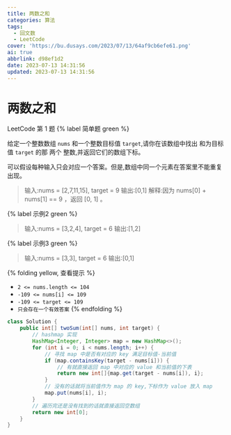```yaml
---
title: 两数之和
categories: 算法
tags:
  - 回文数
  - LeetCode
cover: 'https://bu.dusays.com/2023/07/13/64af9cb6efe61.png'
ai: true
abbrlink: d98ef1d2
date: 2023-07-13 14:31:56
updated: 2023-07-13 14:31:56
---
```


# 两数之和

LeetCode 第 1 题 {% label 简单题 green %}

给定一个整数数组 `nums` 和一个整数目标值 `target`,请你在该数组中找出 和为目标值 `target`  的那 两个 整数,并返回它们的数组下标。

可以假设每种输入只会对应一个答案。但是,数组中同一个元素在答案里不能重复出现。

> 输入:nums = [2,7,11,15], target = 9
> 输出:[0,1]
> 解释:因为 nums[0] + nums[1] == 9 ，返回 [0, 1] 。

{% label 示例2 green %}

> 输入:nums = [3,2,4], target = 6
> 输出:[1,2]

{% label 示例3 green %}

> 输入:nums = [3,3], target = 6
> 输出:[0,1]

{% folding yellow, 查看提示 %}
- `2 <= nums.length <= 104`
- `-109 <= nums[i] <= 109`
- `-109 <= target <= 109`
- `只会存在一个有效答案`
{% endfolding %}


```java
class Solution {
    public int[] twoSum(int[] nums, int target) {
        // hashmap 实现
        HashMap<Integer, Integer> map = new HashMap<>();
        for (int i = 0; i < nums.length; i++) {
            // 寻找 map 中是否有对应的 key 满足目标值-当前值
            if (map.containsKey(target - nums[i])) {
                // 有就直接返回 map 中对应的 value 和当前值的下表
                return new int[]{map.get(target - nums[i]), i};
            }
            // 没有的话就将当前值作为 map 的 key,下标作为 value 放入 map
            map.put(nums[i], i);
        }
        // 遍历完还是没有找到的话就直接返回空数组
        return new int[0];
    }
}
```